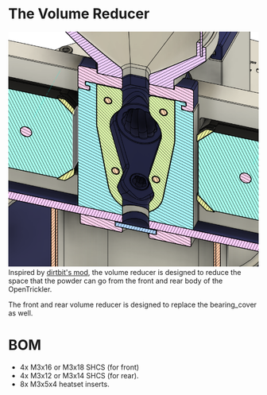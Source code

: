 # The Volume Reducer

![preview](preview.png)
Inspired by [dirtbit's mod](../../../../CommunityContributions/dirtbit), the volume reducer is designed to reduce the space that the powder can go from the front and rear body of the OpenTrickler. 

The front and rear volume reducer is designed to replace the bearing_cover as well. 

# BOM

* 4x M3x16 or M3x18 SHCS (for front)
* 4x M3x12 or M3x14 SHCS (for rear). 
* 8x M3x5x4 heatset inserts.
